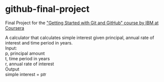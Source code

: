 # github-final-project
Final Project for the ["Getting Started with Git and GitHub" course by IBM at Coursera](https://www.coursera.org/learn/getting-started-with-git-and-github)  

A calculator that calculates simple interest given principal, annual rate of interest and time period in years.  
Input:  
   p, principal amount  
   t, time period in years  
   r, annual rate of interest  
Output  
   simple interest = p*t*r  
